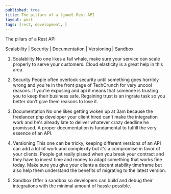 ```yaml
---
published: true
title: The pillars of a (good) Rest API
layout: post
tags: [rest, development, ]
---
```

The pillars of a Rest API

Scalability | Security | Documentation | Versioning | Sandbox 

1. Scalability
No one likes a fail whale, make sure your service can scale properly to serve your customers. Cloud elasticity is a great help in this area. 

2. Security
People often overlook security until something goes horribly wrong and you're in the front page of TechCrunch for very uncool reasons. If you're exposing and api it means that someone is trusting you to keep their business safe. Regaining trust is an ingrate task so you better don't give them reasons to lose it. 

3. Documentation 
No one likes getting woken up at 3am because the freelancer php developer your client hired can't make the integration work and he's already late to deliver whatever crazy deadline he promissed. A proper documentation is fundamental to fulfill the very essence of an API. 

4. Versioning
This one can be tricky, keeping different versions of an API can add a lot of work and complexity but it's a compromise in favor of your clients. People get really pissed when you break your contract and they have to invest time and money to adapt something that works fine today. Make sure you give your clients a decent stability timeframe but also help them understand the benefits of migrating to the latest version. 

5. Sandbox
Offer a sandbox so developers can build and debug their integrations with the minimal amount of hassle possible.
